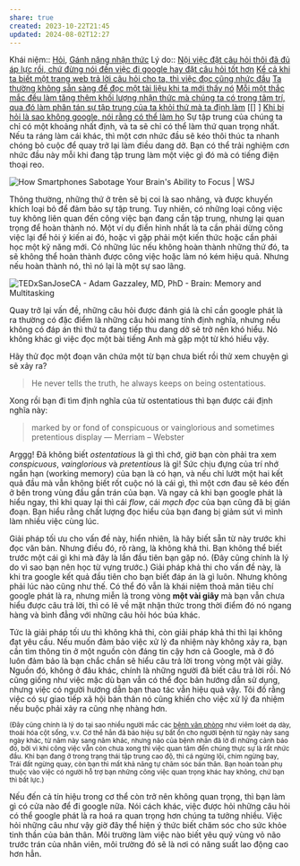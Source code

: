 ```yaml
---
share: true
created: 2023-10-22T21:45
updated: 2024-08-02T12:27
---
```

Khái niệm:: [Hỏi](../../%CE%9E%20Kh%C3%A1i%20ni%E1%BB%87m/H%E1%BB%8Fi.md), [Gánh nặng nhận thức](../../%CE%9E%20Kh%C3%A1i%20ni%E1%BB%87m/Nh%E1%BA%ADn%20th%E1%BB%A9c/G%C3%A1nh%20n%E1%BA%B7ng%20nh%E1%BA%ADn%20th%E1%BB%A9c.md)
Lý do:: [Nội việc đặt câu hỏi thôi đã đủ áp lực rồi, chứ đừng nói đến việc đi google hay đặt câu hỏi tốt hơn](./N%E1%BB%99i%20vi%E1%BB%87c%20%C4%91%E1%BA%B7t%20c%C3%A2u%20h%E1%BB%8Fi%20th%C3%B4i%20%C4%91%C3%A3%20%C4%91%E1%BB%A7%20%C3%A1p%20l%E1%BB%B1c%20r%E1%BB%93i,%20ch%E1%BB%A9%20%C4%91%E1%BB%ABng%20n%C3%B3i%20%C4%91%E1%BA%BFn%20vi%E1%BB%87c%20%C4%91i%20google%20hay%20%C4%91%E1%BA%B7t%20c%C3%A2u%20h%E1%BB%8Fi%20t%E1%BB%91t%20h%C6%A1n.md)
[Kể cả khi ta biết một trang web trả lời câu hỏi cho ta, thì việc đọc cũng nhức đầu](./Thi%E1%BA%BFt%20k%E1%BA%BF/K%E1%BB%83%20c%E1%BA%A3%20khi%20ta%20bi%E1%BA%BFt%20m%E1%BB%99t%20trang%20web%20tr%E1%BA%A3%20l%E1%BB%9Di%20c%C3%A2u%20h%E1%BB%8Fi%20cho%20ta,%20th%C3%AC%20vi%E1%BB%87c%20%C4%91%E1%BB%8Dc%20c%C5%A9ng%20nh%E1%BB%A9c%20%C4%91%E1%BA%A7u.md)
[Ta thường không sẵn sàng để đọc một tài liệu khi ta mới thấy nó](../M%C3%B4i%20tr%C6%B0%E1%BB%9Dng%20ngh%C4%A9,%20nh%E1%BA%ADn%20th%E1%BB%A9c%20t%C4%83ng%20c%C6%B0%E1%BB%9Dng/%C4%90%E1%BB%8Dc%20v%C3%A0%20vi%E1%BA%BFt/Ghi%20ch%C3%BA%20th%C3%B4ng%20tin/Ta%20th%C6%B0%E1%BB%9Dng%20kh%C3%B4ng%20s%E1%BA%B5n%20s%C3%A0ng%20%C4%91%E1%BB%83%20%C4%91%E1%BB%8Dc%20m%E1%BB%99t%20t%C3%A0i%20li%E1%BB%87u%20khi%20ta%20m%E1%BB%9Bi%20th%E1%BA%A5y%20n%C3%B3.md)
[Mỗi một thắc mắc đều làm tăng thêm khối lượng nhận thức mà chúng ta có trong tâm trí, qua đó làm phân tán sự tập trung của ta khỏi thứ mà ta định làm](./M%E1%BB%97i%20m%E1%BB%99t%20th%E1%BA%AFc%20m%E1%BA%AFc%20%C4%91%E1%BB%81u%20l%C3%A0m%20t%C4%83ng%20th%C3%AAm%20kh%E1%BB%91i%20l%C6%B0%E1%BB%A3ng%20nh%E1%BA%ADn%20th%E1%BB%A9c%20m%C3%A0%20ch%C3%BAng%20ta%20c%C3%B3%20trong%20t%C3%A2m%20tr%C3%AD,%20qua%20%C4%91%C3%B3%20l%C3%A0m%20ph%C3%A2n%20t%C3%A1n%20s%E1%BB%B1%20t%E1%BA%ADp%20trung%20c%E1%BB%A7a%20ta%20kh%E1%BB%8Fi%20th%E1%BB%A9%20m%C3%A0%20ta%20%C4%91%E1%BB%8Bnh%20l%C3%A0m.md)
[[] ] 
[Khi bị hỏi là sao không google, nói rằng có thể làm họ](./Khi%20b%E1%BB%8B%20h%E1%BB%8Fi%20l%C3%A0%20sao%20kh%C3%B4ng%20google,%20n%C3%B3i%20r%E1%BA%B1ng%20c%C3%B3%20th%E1%BB%83%20l%C3%A0m%20h%E1%BB%8D.md) 
Sự tập trung của chúng ta chỉ có một khoảng nhất định, và ta sẽ chỉ có thể làm thứ quan trọng nhất. Nếu ta ráng làm cái khác, thì một cơn nhức đầu sẽ kéo thôi thúc ta nhanh chóng bỏ cuộc để quay trở lại làm điều dang dở. Bạn có thể trải nghiệm cơn nhức đầu này mỗi khi đang tập trung làm một việc gì đó mà có tiếng điện thoại reo.

![How Smartphones Sabotage Your Brain's Ability to Focus | WSJ](https://www.youtube.com/watch?v=Ig6I3prnlnE)

Thông thường, những thứ ở trên sẽ bị coi là sao nhãng, và được khuyến khích loại bỏ để đảm bảo sự tập trung. Tuy nhiên, có những loại công việc tuy không liên quan đến công việc bạn đang cần tập trung, nhưng lại quan trọng để hoàn thành nó. Một ví dụ điển hình nhất là ta cần phải dừng công việc lại để hỏi ý kiến ai đó, hoặc vì gặp phải một kiến thức hoặc cần phải học một kỹ năng mới. Có những lúc nếu không hoàn thành những thứ đó, ta sẽ không thể hoàn thành được công việc hoặc làm nó kém hiệu quả. Nhưng nếu hoàn thành nó, thì nó lại là một sự sao lãng.

![TEDxSanJoseCA - Adam Gazzaley, MD, PhD - Brain: Memory and Multitasking](https://www.youtube.com/watch?v=tiANn5PZ4BI)

Quay trở lại vấn đề, những câu hỏi được đánh giá là chỉ cần google phát là ra thường có đặc điểm là những câu hỏi mang tính định nghĩa, nhưng nếu không có đáp án thì thứ ta đang tiếp thu dang dở sẽ trở nên khó hiểu. Nó không khác gì việc đọc một bài tiếng Anh mà gặp một từ khó hiểu vậy.

Hãy thử đọc một đoạn văn chứa một từ bạn chưa biết rồi thử xem chuyện gì sẽ xảy ra?

> He never tells the truth, he always keeps on being ostentatious.

Xong rồi bạn đi tìm định nghĩa của từ ostentatious thì bạn được cái định nghĩa này:

> marked by or fond of conspicuous or vainglorious and sometimes pretentious display
> — Merriam – Webster

Arggg! Đã không biết *ostentatious* là gì thì chớ, giờ bạn còn phải tra xem *conspicuous*, *vainglorious* và *pretentious* là gì! Sức chịu đựng của trí nhớ ngắn hạn (working memory) của bạn là có hạn, và nếu chỉ lướt một hai kết quả đầu mà vẫn không biết rốt cuộc nó là cái gì, thì một cơn đau sẽ kéo đến ở bên trong vùng đầu gần trán của bạn. Và ngay cả khi bạn google phát là hiểu ngay, thì khi quay lại thì cái *flow*, cái *mạch đọc* của bạn cũng đã bị gián đoạn. Bạn hiểu rằng chất lượng đọc hiểu của bạn đang bị giảm sút vì mình làm nhiều việc cùng lúc.

Giải pháp tối ưu cho vấn đề này, hiển nhiên, là hãy biết sẵn từ này trước khi đọc văn bản. Nhưng điều đó, rõ ràng, là không khả thi. Bạn không thể biết trước một cái gì khi mà đây là lần đầu tiên bạn gặp nó. (Đây cũng chính là lý do vì sao bạn nên học từ vựng trước.) Giải pháp khả thi cho vấn đề này, là khi tra google kết quả đầu tiên cho bạn biết đáp án là gì luôn. Nhưng không phải lúc nào cũng như thế. Có thể đó vẫn là khái niệm thoả mãn tiêu chí google phát là ra, nhưng miễn là trong vòng **một vài giây** mà bạn vẫn chưa hiểu được câu trả lời, thì có lẽ về mặt nhận thức trong thời điểm đó nó ngang hàng và bình đẳng với những câu hỏi hóc búa khác.

Tức là giải pháp tối ưu thì không khả thi, còn giải pháp khả thi thì lại không đạt yêu cầu. Nếu muốn đảm bảo việc xử lý đa nhiệm này không xảy ra, bạn cần tìm thông tin ở một nguồn còn đáng tin cậy hơn cả Google, mà ở đó luôn đảm bảo là bạn chắc chắn sẽ hiểu câu trả lời trong vòng một vài giây. Nguồn đó, không ở đâu khác, chính là những người đã biết câu trả lời rồi. Nó cũng giống như việc mặc dù bạn vẫn có thể đọc bản hướng dẫn sử dụng, nhưng việc có người hướng dẫn bạn thao tác vẫn hiệu quả vậy. Tôi đồ rằng việc có sự giao tiếp xã hội bản thân nó cũng khiến cho việc xử lý đa nhiệm nếu buộc phải xảy ra cũng nhẹ nhàng hơn.

<sub>(Đây cũng chính là lý do tại sao nhiều người mắc các [bệnh văn phòng](https://vi.wikipedia.org/wiki/B%E1%BB%87nh_v%C4%83n_ph%C3%B2ng) như viêm loét dạ dày, thoái hóa cột sống, v.v. Cơ thể hẳn đã báo hiệu sự bất ổn cho người bệnh từ ngày này sang ngày khác, từ năm này sang năm khác, nhưng não của bệnh nhân đã lờ đi những cảnh báo đó, bởi vì khi công việc vẫn còn chưa xong thì việc quan tâm đến chúng thực sự là rất nhức đầu. Khi bạn đang ở trong trạng thái tập trung cao độ, thì cá ngừng lội, chim ngừng bay, Trái đất ngừng quay, còn bạn thì mất khả năng tự chăm sóc bản thân. Bạn hoàn toàn phụ thuộc vào việc có người hỗ trợ bạn những công việc quan trọng khác hay không, chứ bạn thì bất lực.)</sub>

Nếu đến cả tín hiệu trong cơ thể còn trở nên không quan trọng, thì bạn làm gì có cửa nào để đi google nữa. Nói cách khác, việc được hỏi những câu hỏi có thể google phát là ra hoá ra quan trọng hơn chúng ta tưởng nhiều. Việc hỏi những câu như vậy giờ đây thể hiện ý thức biết chăm sóc cho sức khỏe tinh thần của bản thân. Môi trường làm việc nào biết yêu quý vùng vỏ não trước trán của nhân viên, môi trường đó sẽ là nơi có năng suất lao động cao hơn hẳn.